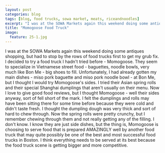 ```yaml
---
layout: post
categories: blog
tags: [blog, food trucks, sowa market, meats, riceandnoodles]
excerpt: "I was at the SOWA Markets again this weekend doing some antiques shopping, but had to stop by the rows of food trucks first to get my grub fix.  I decided to try a food truck I hadn't tried before - Momogoose."
title: "Momogoose Food Truck"
image:
  feature: 25-1.jpg
---
```


I was at the SOWA Markets again this weekend doing some antiques shopping, but had to stop by the rows of food trucks first to get my grub fix.  I decided to try a food truck I hadn't tried before - Momogoose.  They seem to specialize in Vietnamese street food - baguettes, noodle bowls, very much like Bon Me - big shoes to fill.  Unfortunately, I had already gotten my main dishes - miso pork baguette and miso pork noodle bowl - at Bon Me, but I thought I would try Momogoose's sides.  I tried their Asian spring rolls and their special Shanghai dumplings that aren't usually on their menu.  Now I love to give good food reviews, but I thought Momogoose - well their sides anyway, sort of fell short of the mark.  I felt the dumplings and rolls  may have been sitting there for some time before because they were cold and didn't taste fresh.  I thought the dumpling dough was very thick and sort of hard to chew through.  Now the spring rolls were pretty crunchy, but I remember chewing through them and not really getting any of the filling.  I don't know.  I know they are just side dishes, but the thing is, Momogoose is choosing to serve food that is prepared AMAZINGLY well by another food truck that may quite possibly be one of the best and most successful food trucks in Boston.  I think everything needs to be served at its best because the food truck scene is getting bigger and more competitive.
